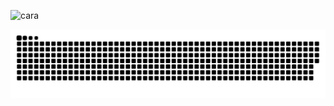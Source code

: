 <!-- ![ia](https://user-images.githubusercontent.com/115857204/207905552-e7312537-5a87-4f73-8c71-3e841eb4304e.gif) -->
![cara](https://user-images.githubusercontent.com/115857204/207905601-30fc1f27-87ef-43f1-a6cc-54fa1eeab4f1.gif)

<!-- ![3en raya](https://user-images.githubusercontent.com/115857204/207902913-cc7e310b-a90f-44ad-9b54-2918bc54f7ec.gif) -->
<!-- ![3eee0b_4c0b4d2c5e9d4c5f84473048443b358b_mv2](https://user-images.githubusercontent.com/115857204/207455948-5b41cb4a-51b8-47ef-b6c1-8c98a36ab4fb.gif) -->
<img src='https://raw.githubusercontent.com/rafael199610222/rafael199610222/output/github-contribution-grid-snake.svg'>

